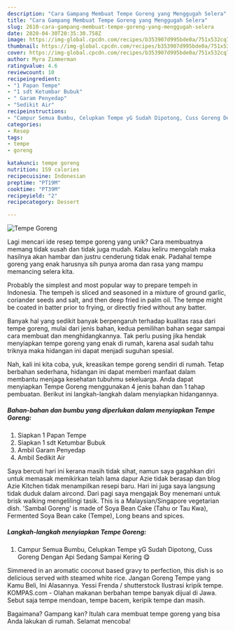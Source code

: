 ```yaml
---
description: "Cara Gampang Membuat Tempe Goreng yang Menggugah Selera"
title: "Cara Gampang Membuat Tempe Goreng yang Menggugah Selera"
slug: 2610-cara-gampang-membuat-tempe-goreng-yang-menggugah-selera
date: 2020-04-30T20:35:30.758Z
image: https://img-global.cpcdn.com/recipes/b353907d995bde0a/751x532cq70/tempe-goreng-foto-resep-utama.jpg
thumbnail: https://img-global.cpcdn.com/recipes/b353907d995bde0a/751x532cq70/tempe-goreng-foto-resep-utama.jpg
cover: https://img-global.cpcdn.com/recipes/b353907d995bde0a/751x532cq70/tempe-goreng-foto-resep-utama.jpg
author: Myra Zimmerman
ratingvalue: 4.6
reviewcount: 10
recipeingredient:
- "1 Papan Tempe"
- "1 sdt Ketumbar Bubuk"
- " Garam Penyedap"
- "Sedikit Air"
recipeinstructions:
- "Campur Semua Bumbu, Celupkan Tempe yG Sudah Dipotong, Cuss Goreng Dengan Api Sedang Sampai Kering 😋"
categories:
- Resep
tags:
- tempe
- goreng

katakunci: tempe goreng 
nutrition: 159 calories
recipecuisine: Indonesian
preptime: "PT19M"
cooktime: "PT39M"
recipeyield: "2"
recipecategory: Dessert

---
```



![Tempe Goreng](https://img-global.cpcdn.com/recipes/b353907d995bde0a/751x532cq70/tempe-goreng-foto-resep-utama.jpg)

Lagi mencari ide resep tempe goreng yang unik? Cara membuatnya memang tidak susah dan tidak juga mudah. Kalau keliru mengolah maka hasilnya akan hambar dan justru cenderung tidak enak. Padahal tempe goreng yang enak harusnya sih punya aroma dan rasa yang mampu memancing selera kita.

Probably the simplest and most popular way to prepare tempeh in Indonesia. The tempeh is sliced and seasoned in a mixture of ground garlic, coriander seeds and salt, and then deep fried in palm oil. The tempe might be coated in batter prior to frying, or directly fried without any batter.

Banyak hal yang sedikit banyak berpengaruh terhadap kualitas rasa dari tempe goreng, mulai dari jenis bahan, kedua pemilihan bahan segar sampai cara membuat dan menghidangkannya. Tak perlu pusing jika hendak menyiapkan tempe goreng yang enak di rumah, karena asal sudah tahu triknya maka hidangan ini dapat menjadi suguhan spesial.


Nah, kali ini kita coba, yuk, kreasikan tempe goreng sendiri di rumah. Tetap berbahan sederhana, hidangan ini dapat memberi manfaat dalam membantu menjaga kesehatan tubuhmu sekeluarga. Anda dapat menyiapkan Tempe Goreng menggunakan 4 jenis bahan dan 1 tahap pembuatan. Berikut ini langkah-langkah dalam menyiapkan hidangannya.

<!--inarticleads1-->

##### Bahan-bahan dan bumbu yang diperlukan dalam menyiapkan Tempe Goreng:

1. Siapkan 1 Papan Tempe
1. Siapkan 1 sdt Ketumbar Bubuk
1. Ambil  Garam Penyedap
1. Ambil Sedikit Air


Saya bercuti hari ini kerana masih tidak sihat, namun saya gagahkan diri untuk memasak memikirkan telah lama dapur Azie tidak berasap dan blog Azie Kitchen tidak menampilkan resepi baru. Hari ini juga saya langsung tidak duduk dalam aircond. Dari pagi saya mengajak Boy menemani untuk brisk walking mengelilingi tasik. This is a Malaysian/Singapore vegetarian dish. &#39;Sambal Goreng&#39; is made of Soya Bean Cake (Tahu or Tau Kwa), Fermented Soya Bean cake (Tempe), Long beans and spices. 

<!--inarticleads2-->

##### Langkah-langkah menyiapkan Tempe Goreng:

1. Campur Semua Bumbu, Celupkan Tempe yG Sudah Dipotong, Cuss Goreng Dengan Api Sedang Sampai Kering 😋


Simmered in an aromatic coconut based gravy to perfection, this dish is so delicious served with steamed white rice. Jangan Goreng Tempe yang Kamu Beli, Ini Alasannya. Yessi Frenda / shutterstock Ilustrasi kripik tempe. KOMPAS.com - Olahan makanan berbahan tempe banyak dijual di Jawa. Sebut saja tempe mendoan, tempe bacem, keripik tempe dan masih. 

Bagaimana? Gampang kan? Itulah cara membuat tempe goreng yang bisa Anda lakukan di rumah. Selamat mencoba!
